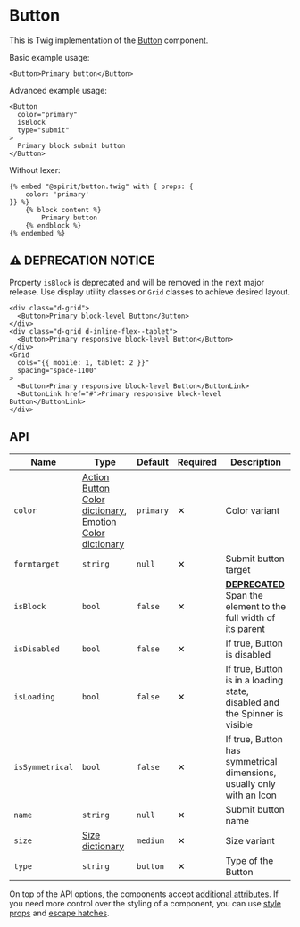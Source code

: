 # Button

This is Twig implementation of the [Button][button] component.

Basic example usage:

```twig
<Button>Primary button</Button>
```

Advanced example usage:

```twig
<Button
  color="primary"
  isBlock
  type="submit"
>
  Primary block submit button
</Button>
```

Without lexer:

```twig
{% embed "@spirit/button.twig" with { props: {
    color: 'primary'
}} %}
    {% block content %}
        Primary button
    {% endblock %}
{% endembed %}
```

## ⚠️ DEPRECATION NOTICE

Property `isBlock` is deprecated and will be removed in the next major release.
Use display utility classes or `Grid` classes to achieve desired layout.

```twig
<div class="d-grid">
  <Button>Primary block-level Button</Button>
</div>
<div class="d-grid d-inline-flex--tablet">
  <Button>Primary responsive block-level Button</Button>
</div>
<Grid
  cols="{{ mobile: 1, tablet: 2 }}"
  spacing="space-1100"
>
  <Button>Primary responsive block-level Button</ButtonLink>
  <ButtonLink href="#">Primary responsive block-level Button</ButtonLink>
</div>
```

## API

| Name            | Type                                                                                             | Default   | Required | Description                                                                            |
| --------------- | ------------------------------------------------------------------------------------------------ | --------- | -------- | -------------------------------------------------------------------------------------- |
| `color`         | [Action Button Color dictionary][dictionary-color], [Emotion Color dictionary][dictionary-color] | `primary` | ✕        | Color variant                                                                          |
| `formtarget`    | `string`                                                                                         | `null`    | ✕        | Submit button target                                                                   |
| `isBlock`       | `bool`                                                                                           | `false`   | ✕        | [**DEPRECATED**][readme-deprecations] Span the element to the full width of its parent |
| `isDisabled`    | `bool`                                                                                           | `false`   | ✕        | If true, Button is disabled                                                            |
| `isLoading`     | `bool`                                                                                           | `false`   | ✕        | If true, Button is in a loading state, disabled and the Spinner is visible             |
| `isSymmetrical` | `bool`                                                                                           | `false`   | ✕        | If true, Button has symmetrical dimensions, usually only with an Icon                  |
| `name`          | `string`                                                                                         | `null`    | ✕        | Submit button name                                                                     |
| `size`          | [Size dictionary][dictionary-size]                                                               | `medium`  | ✕        | Size variant                                                                           |
| `type`          | `string`                                                                                         | `button`  | ✕        | Type of the Button                                                                     |

On top of the API options, the components accept [additional attributes][readme-additional-attributes].
If you need more control over the styling of a component, you can use [style props][readme-style-props]
and [escape hatches][readme-escape-hatches].

[button]: https://github.com/lmc-eu/spirit-design-system/tree/main/packages/web/src/scss/components/Button
[dictionary-color]: https://github.com/lmc-eu/spirit-design-system/tree/main/docs/DICTIONARIES.md#color
[dictionary-size]: https://github.com/lmc-eu/spirit-design-system/tree/main/docs/DICTIONARIES.md#size
[readme-additional-attributes]: https://github.com/lmc-eu/spirit-design-system/blob/main/packages/web-twig/README.md#additional-attributes
[readme-deprecations]: https://github.com/lmc-eu/spirit-design-system/blob/main/packages/web-twig/README.md#deprecations
[readme-style-props]: https://github.com/lmc-eu/spirit-design-system/blob/main/packages/web-twig/README.md#style-props
[readme-escape-hatches]: https://github.com/lmc-eu/spirit-design-system/blob/main/packages/web-twig/README.md#escape-hatches
